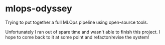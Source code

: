 # mlops-odyssey
Trying to put together a full MLOps pipeline using open-source tools.

Unfortunately I ran out of spare time and wasn't able to finish this project. I hope to come back to it at some point and refactor/revise the system!
